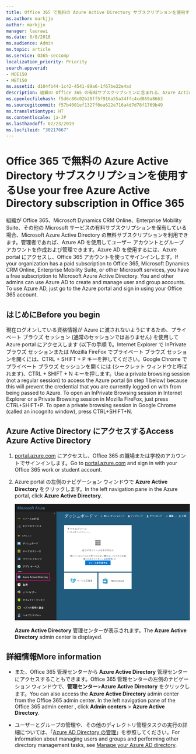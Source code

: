 ```yaml
---
title: Office 365 で無料の Azure Active Directory サブスクリプションを使用する
ms.author: markjjo
author: markjjo
manager: laurawi
ms.date: 6/8/2018
ms.audience: Admin
ms.topic: article
ms.service: O365-seccomp
localization_priority: Priority
search.appverid:
- MOE150
- MET150
ms.assetid: d104fb44-1c42-4541-89a6-1f67be22e4ad
description: 組織の Office 365 の有料サブスクリプションに含まれる、Azure Active Directory にアクセスする方法について説明します。
ms.openlocfilehash: f5d6c80c02b28ff5f916a55a34ffc4cd869a8663
ms.sourcegitcommit: f57b4001ef1327f0ea622e716a4d7d78f1769b49
ms.translationtype: HT
ms.contentlocale: ja-JP
ms.lasthandoff: 02/23/2019
ms.locfileid: "30217667"
---
```

# <a name="use-your-free-azure-active-directory-subscription-in-office-365"></a><span data-ttu-id="4fec9-103">Office 365 で無料の Azure Active Directory サブスクリプションを使用する</span><span class="sxs-lookup"><span data-stu-id="4fec9-103">Use your free Azure Active Directory subscription in Office 365</span></span>

<span data-ttu-id="4fec9-p101">組織が Office 365、Microsoft Dynamics CRM Online、Enterprise Mobility Suite、その他の Microsoft サービスの有料サブスクリプションを保有している場合、Microsoft Azure Active Directory の無料サブスクリプションを利用できます。管理者であれば、Azure AD を使用してユーザー アカウントとグループ アカウントを作成および管理できます。Azure AD を使用するには、Azure portal にアクセスし、Office 365 アカウントを使ってサインインします。</span><span class="sxs-lookup"><span data-stu-id="4fec9-p101">If your organization has a paid subscription to Office 365, Microsoft Dynamics CRM Online, Enterprise Mobility Suite, or other Microsoft services, you have a free subscription to Microsoft Azure Active Directory. You and other admins can use Azure AD to create and manage user and group accounts. To use Azure AD, just go to the Azure portal and sign in using your Office 365 account.</span></span>
  
## <a name="before-you-begin"></a><span data-ttu-id="4fec9-107">はじめに</span><span class="sxs-lookup"><span data-stu-id="4fec9-107">Before you begin</span></span>

<span data-ttu-id="4fec9-p102">現在ログオンしている資格情報が Azure に渡されないようにするため、プライベート ブラウズ セッション (通常のセッションではありません) を使用して Azure portal にアクセスします (以下の手順 1)。Internet Explorer で InPrivate ブラウズ セッションまたは Mozilla FireFox でプライベート ブラウズ セッションを開くには、CTRL + SHIFT + P キーを押してください。Google Chrome でプライベート ブラウズ セッションを開くには (シークレット ウィンドウと呼ばれます)、CTRL + SHIFT + N キーを押します。</span><span class="sxs-lookup"><span data-stu-id="4fec9-p102">Use a private browsing session (not a regular session) to access the Azure portal (in step 1 below) because this will prevent the credential that you are currently logged on with from being passed to Azure. To open an InPrivate Browsing session in Internet Explorer or a Private Browsing session in Mozilla FireFox, just press CTRL+SHIFT+P. To open a private browsing session in Google Chrome (called an incognito window), press CTRL+SHIFT+N.</span></span>
  
## <a name="access-azure-active-directory"></a><span data-ttu-id="4fec9-111">Azure Active Directory にアクセスする</span><span class="sxs-lookup"><span data-stu-id="4fec9-111">Access Azure Active Directory</span></span>

1. <span data-ttu-id="4fec9-112">[portal.azure.com](https://portal.azure.com) にアクセスし、Office 365 の職場または学校のアカウントでサインインします。</span><span class="sxs-lookup"><span data-stu-id="4fec9-112">Go to [portal.azure.com](https://portal.azure.com) and sign in with your Office 365 work or student account.</span></span> 
    
2. <span data-ttu-id="4fec9-113">Azure portal の左側のナビゲーション ウィンドウで **Azure Active Directory** をクリックします。</span><span class="sxs-lookup"><span data-stu-id="4fec9-113">In the left navigation pane in the Azure portal, click **Azure Active Directory**.</span></span>
    
    ![Azure portal の左側のナビゲーション ウィンドウで [Azure Active Directory] をクリックします。](media/97d2d72f-ac20-46ab-898c-851f6009b453.png)
  
    <span data-ttu-id="4fec9-115">**Azure Active Directory** 管理センターが表示されます。</span><span class="sxs-lookup"><span data-stu-id="4fec9-115">The **Azure Active Directory** admin center is displayed.</span></span> 
    
## <a name="more-information"></a><span data-ttu-id="4fec9-116">詳細情報</span><span class="sxs-lookup"><span data-stu-id="4fec9-116">More information</span></span>

- <span data-ttu-id="4fec9-p103">また、Office 365 管理センターから **Azure Active Directory** 管理センターにアクセスすることもできます。Office 365 管理センターの左側のナビゲーション ウィンドウで、**管理センター**\>**Azure Active Directory** をクリックします。</span><span class="sxs-lookup"><span data-stu-id="4fec9-p103">You can also access the **Azure Active Directory** admin center from the Office 365 admin center. In the left navigation pane of the Office 365 admin center , click **Admin centers** \> **Azure Active Directory**.</span></span>
    
- <span data-ttu-id="4fec9-119">ユーザーとグループの管理や、その他のディレクトリ管理タスクの実行の詳細については、「[Azure AD Directory の管理](https://docs.microsoft.com/azure/active-directory/active-directory-administer)」を参照してください。</span><span class="sxs-lookup"><span data-stu-id="4fec9-119">For information about managing users and groups and performing other directory management tasks, see [Manage your Azure AD directory](https://docs.microsoft.com/azure/active-directory/active-directory-administer).</span></span>
